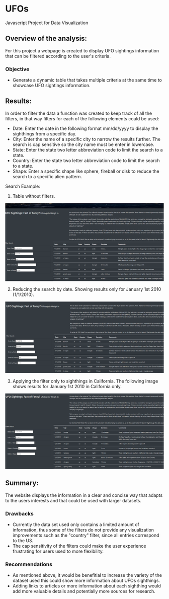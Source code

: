 # UFOs
Javascript Project for Data Visualization

## Overview of the analysis:
For this project a webpage is created to display UFO sightings information that can be filtered according to the user's criteria.

### Objective
* Generate a dynamic table that takes multiple criteria at the same time to showcase UFO sightings information. 

## Results:

In order to filter the data a function was created to keep track of all the filters, in that way filters for each of the following elements could be used:

* Date: Enter the date in the following format mm/dd/yyyy to display the sighthings from a specific day.
* City: Enter the name of a specific city to narrow the results further. The search is cap sensitive so the city name must be enter in lowercase. 
* State: Enter the state two letter abbreviation code to limit the search to a state.
* Country: Enter the state two letter abbreviation code to limit the search to a state.
* Shape: Enter a specific shape like sphere, fireball or disk to reduce the search to a specific alien pattern.

Search Example:
1. Table without filters.

![1](https://github.com/Li11iana/UFOs/blob/main/resources/1.png)

2. Reducing the search by date. Showing results only for January 1st 2010 (1/1/2010).

![2](https://github.com/Li11iana/UFOs/blob/main/resources/2.png)

3. Applying the filter only to sighthings in California. The following image shows results for January 1st 2010 in California only.

![3](https://github.com/Li11iana/UFOs/blob/main/resources/3.png)

## Summary:

The website displays the information in a clear and concise way that adapts to the users interests and that could be used with larger datasets.

### Drawbacks
* Currently the data set used only contains a limited amount of information, thus some of the filters do not provide any visualization improvements such as the "country" filter, since all entries correspond to the US.
* The cap sensitivity of the filters could make the user experience frustrating for users used to more flexibility.

### Recommendations
* As mentioned above, it would be benefitial to increase the variety of the dataset used this could show more information about UFOs sighthings.
* Adding links to articles or more information about each sighthing would add more valuable details and potentially more sources for research.
